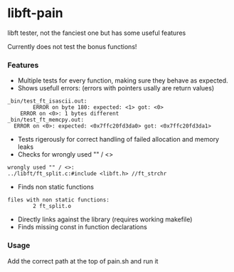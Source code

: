 # libft-pain
libft tester, not the fanciest one but has some useful features

Currently does not test the bonus functions!

### Features

- Multiple tests for every function, making sure they behave as expected.
- Shows usefull errors: (errors with pointers usally are return values)
```
_bin/test_ft_isascii.out:
		ERROR on byte 180: expected: <1> got: <0>
	ERROR on <0>: 1 bytes different
_bin/test_ft_memcpy.out:
  ERROR on <0>: expected: <0x7ffc20fd3da0> got: <0x7ffc20fd3da1>
```
- Tests rigerously for correct handling of failed allocation and memory leaks
- Checks for wrongly used "" / <>
```
wrongly used "" / <>:
../libft/ft_split.c:#include <libft.h> //ft_strchr
```
- Finds non static functions
```
files with non static functions:
		2 ft_split.o
```
- Directly links against the library (requires working makefile)
- Finds missing const in function declarations

### Usage

Add the correct path at the top of pain.sh and run it
